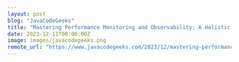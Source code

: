 ```yaml
---
layout: post
blog: "JavaCodeGeeks"
title: "Mastering Performance Monitoring and Observability: A Holistic Strategy for System Optimization"
date: 2023-12-11T06:00:00Z
image: images/javacodegeeks.png
remote_url: "https://www.javacodegeeks.com/2023/12/mastering-performance-monitoring-and-observability-a-holistic-strategy-for-system-optimization.html"
---
```

